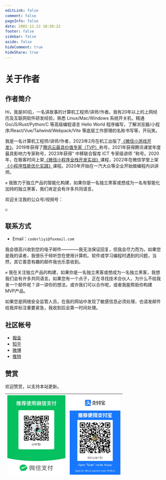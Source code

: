 ```yaml
---
editLink: false
comment: false
pageInfo: false
date: 2002-12-22 10:50:22
footer: false
sidebar: false
aside: false
hideComment: true
hideShare: true
---
```

# 关于作者

<script setup>
import { VPTeamMembers } from 'vitepress/theme'

const members = [
  {
    avatar: 'https://yishulun.com/avatar.png',
    name: 'LIYI',
    title: '一名讲故事的计算机工程师/讲师/作者',
    links: [
      { icon: 'github', link: 'https://github.com/rixingyike' },
      { icon: 'twitter', link: 'https://twitter.com/coderliyi' }
    ]
  },
]
</script>

<VPTeamMembers size="small" :members="members" />

## 作者简介

Hi，我是80后，一名讲故事的计算机工程师/讲师/作者。我有20年以上的上网经历及互联网软件研发经验，熟悉 Linux/Mac/Windows 系统开关机，精通 Go/JS/Rust/Python/C 等高级编程语言 Hello World 程序编写，了解浏览器/小程序/React/Vue/Tailwind/Webpack/Vite 等底层工作原理的名称书写等，开玩笑。

我是一名计算机工程师/讲师/作者，2023年2月在机工出版了[《微信小游戏开发》](https://item.jd.com/10070363837259.html)。2019年获得了[腾讯云最具价值专家（TVP）](https://cloud.tencent.com/tvp/124)称号，2021年获得腾讯课堂年度最具影响力专家称号，2023年获得“ 中移联合智库 ICT 专家级讲师 ”称号。2020年，在极客时间上架[《微信小程序全栈开发实战》](http://gk.link/a/10AdC)课程，2022年在微信学堂上架[《小程序性能优化实践》](https://developers.weixin.qq.com/community/business/course/000606628dc2e86dc0ddcbb115940d)课程。2020年开始在一汽大众等企业开始做编程内训讲师。

✊ 我致力于独立产品的智能化构建，如果你是一名独立黑客或想成为一名有智能化加持的独立黑客，我们肯定会有许多共同语言。

<!-- Hi，我是一名讲故事的计算机工程师/讲师/作者，著有《微信小游戏开发》等计算机图书，录过极客时间《微信小程序全栈开发实战》、微信学堂《小程序性能优化实践》等视频课程。 -->

欢迎关注我的公众号/视频号：

<img src="https://yishulun.com/yslqrcode.jpg" style="zoom: 50%;" />

## 联系方式

- Email：`coderliyi@foxmail.com`

我会很高兴收到您的电子邮件————我无法保证回复，但我会尽力而为。如果您是我的读者，我很乐于倾听您在使用计算机、软件或学习编程时遇到的问题，当然，其它善意有趣的邮件我也乐意收到。

✊ 我在关注独立产品的构建，如果你是一名独立黑客或想成为一名独立黑客，我想我们会有许多共同语言。如果您有一个点子，正在寻找技术合伙人，为什么不给我发一个邮件呢？讲一讲你的想法，或许我们可以合作呢，或者我能帮助你构建MVP产品。

如果您是网络安全监管人员，在我的网站中发现了敏感信息必须处理，也请发邮件给我并标注重要紧急，我收到后会第一时间处理。

## 社区帐号

- [掘金](https://juejin.cn/user/2400989124504286)
- [知乎](https://www.zhihu.com/people/liyi2005)
- [微博](https://weibo.com/u/2820420060)
- [推特](https://twitter.com/coderliyi)

## 赞赏

欢迎赞赏，以支持本站更新。

|   <img src="./public/wexinpaycode.jpg" alt="微信" style="zoom:25%;max-width: 800px;" />   |   <img src="./public/zhifubaopaycode.jpg" alt="支付宝" style="zoom:25%;max-width: 800px;" />   |
| ---- | ---- | 
